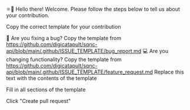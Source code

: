 ⚛👋 Hello there! Welcome. Please follow the steps below to tell us about your contribution.

Copy the correct template for your contribution

🐛 Are you fixing a bug? Copy the template from https://github.com/digicatapult/sqnc-api/blob/main/.github/ISSUE_TEMPLATE/bug_report.md
💻 Are you changing functionality? Copy the template from https://github.com/digicatapult/sqnc-api/blob/main/.github/ISSUE_TEMPLATE/feature_request.md
Replace this text with the contents of the template

Fill in all sections of the template

Click "Create pull request"
